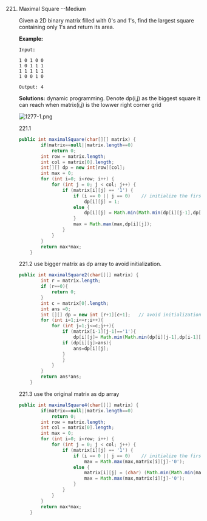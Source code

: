 





221. Maximal Square  --Medium

     Given a 2D binary matrix filled with 0's and 1's, find the largest square containing only 1's and return its area.

     **Example:**

     ```
     Input: 
     
     1 0 1 0 0
     1 0 1 1 1
     1 1 1 1 1
     1 0 0 1 0
     
     Output: 4
     ```

     **Solutions:** dynamic programming. Denote dp(i,j) as the biggest square it can reach when matrix(i,j) is the lowwer right corner grid 

     ![1277-1.png](https://pic.leetcode-cn.com/14aa58be2ea5c9b36a722db76d2e843c4c909e312223a8461a3d2d93bc734b42-1277-1.png)

     221.1

     ```java
     public int maximalSquare(char[][] matrix) {
             if(matrix==null||matrix.length==0)
                 return 0;
             int row = matrix.length;
             int col = matrix[0].length;
             int[][] dp = new int[row][col];
             int max = 0;
             for (int i=0; i<row; i++) {
                 for (int j = 0; j < col; j++) {
                     if (matrix[i][j] == '1') {
                         if (i == 0 || j == 0)    // initialize the first line and column
                             dp[i][j] = 1;
                         else {
                             dp[i][j] = Math.min(Math.min(dp[i][j-1],dp[i-1][j]), dp[i-1][j-1])+1;
                         }
                         max = Math.max(max,dp[i][j]);
                     }
                 }
             }
             return max*max;
         }
     ```

     221.2 use bigger matrix as dp array to avoid initialization.

     ```java
     public int maximalSquare2(char[][] matrix) {
             int r = matrix.length;
             if (r==0){
                 return 0;
             }
             int c = matrix[0].length;
             int ans =0;
             int [][] dp = new int [r+1][c+1];   // avoid initialization
             for (int i=1;i<=r;i++){
                 for (int j=1;j<=c;j++){
                     if (matrix[i-1][j-1]=='1'){
                         dp[i][j]= Math.min(Math.min(dp[i][j-1],dp[i-1][j]),dp[i-1][j-1])+1;
                     if (dp[i][j]>ans){
                         ans=dp[i][j];
                     }
                     }
                 }
             }
             return ans*ans;
         }
     ```

     221.3 use the original matrix as dp array

     ```java
     public int maximalSquare4(char[][] matrix) {
             if(matrix==null||matrix.length==0)
                 return 0;
             int row = matrix.length;
             int col = matrix[0].length;
             int max = 0;
             for (int i=0; i<row; i++) {
                 for (int j = 0; j < col; j++) {
                     if (matrix[i][j] == '1') {
                         if (i == 0 || j == 0)    // initialize the first line and column
                             max = Math.max(max,matrix[i][j]-'0');
                         else { 
                             matrix[i][j] = (char) (Math.min(Math.min(matrix[i][j-1],matrix[i-1][j]), matrix[i-1][j-1]) + 1);
                             max = Math.max(max,matrix[i][j]-'0');
                         }
                     }
                 }
             }
             return max*max;
         }
     ```

     